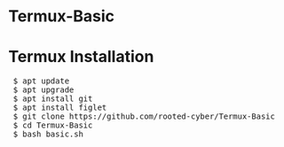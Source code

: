 # Termux-Basic
# Termux Installation

<pre>
 $ apt update
 $ apt upgrade
 $ apt install git
 $ apt install figlet
 $ git clone https://github.com/rooted-cyber/Termux-Basic
 $ cd Termux-Basic
 $ bash basic.sh
 </pre>